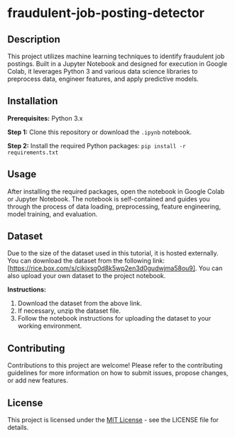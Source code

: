 # fraudulent-job-posting-detector
## Description
This project utilizes machine learning techniques to identify fraudulent job postings. Built in a Jupyter Notebook and designed for execution in Google Colab, it leverages Python 3 and various data science libraries to preprocess data, engineer features, and apply predictive models.

## Installation
**Prerequisites:** Python 3.x

**Step 1:** Clone this repository or download the `.ipynb` notebook.

**Step 2:** Install the required Python packages: `pip install -r requirements.txt`


## Usage
After installing the required packages, open the notebook in Google Colab or Jupyter Notebook. The notebook is self-contained and guides you through the process of data loading, preprocessing, feature engineering, model training, and evaluation.

## Dataset
Due to the size of the dataset used in this tutorial, it is hosted externally. You can download the dataset from the following link: [https://rice.box.com/s/cikjxsg0d8k5wp2en3d0gudwjma58ou9]. You can also upload your own dataset to the project notebook.

**Instructions:**
1. Download the dataset from the above link.
2. If necessary, unzip the dataset file.
3. Follow the notebook instructions for uploading the dataset to your working environment.

## Contributing
Contributions to this project are welcome! Please refer to the contributing guidelines for more information on how to submit issues, propose changes, or add new features.

## License
This project is licensed under the [MIT License](LICENSE.txt) - see the LICENSE file for details.

